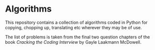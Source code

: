 # Algorithms

This repository contains a collection of algorithms coded in Python for copying, chopping up, translating etc wherever they may be of use.

The list of problems is taken from the final two question chapters of the book *Cracking the Coding Interview* by Gayle Laakmann McDowell.
